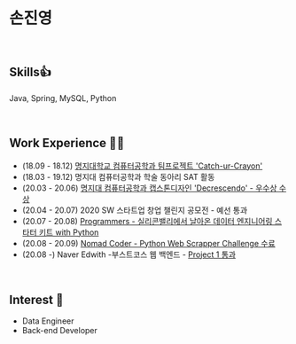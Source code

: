 # 손진영 

<br>

## Skills👍 
Java, Spring, MySQL, Python

<br>

## Work Experience 🤹‍♀️
- (18.09 - 18.12) [명지대학교 컴퓨터공학과 팀프로젝트 'Catch-ur-Crayon'](https://github.com/jysohn0825/team_project)
- (18.03 - 19.12) 명지대 컴퓨터공학과 학술 동아리 SAT 활동
- (20.03 - 20.06) [명지대 컴퓨터공학과 캡스톤디자인 'Decrescendo' - 우수상 수상](https://github.com/jysohn0825/capstone_design)
- (20.04 - 20.07) 2020 SW 스타트업 창업 챌린지 공모전 - 예선 통과
- (20.07 - 20.08) [Programmers - 실리콘밸리에서 날아온 데이터 엔지니어링 스타터 키트 with Python](https://github.com/jysohn0825/prgrms_data_eng)
- (20.08 - 20.09) [Nomad Coder - Python Web Scrapper Challenge 수료](https://github.com/jysohn0825/nomad_coder)
- (20.08 -) Naver Edwith -부스트코스 웹 백엔드 - [Project 1 통과](https://github.com/jysohn0825/boostcourse/blob/master/project_1.md)

<br>

## Interest 👀
- Data Engineer
- Back-end Developer
